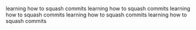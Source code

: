 learning how to squash commits
learning how to squash commits
learning how to squash commits
learning how to squash commits
learning how to squash commits
